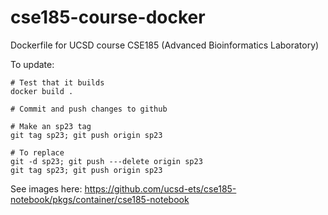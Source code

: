 # cse185-course-docker
Dockerfile for UCSD course CSE185 (Advanced Bioinformatics Laboratory)

To update:
```
# Test that it builds
docker build .

# Commit and push changes to github

# Make an sp23 tag
git tag sp23; git push origin sp23

# To replace
git -d sp23; git push ---delete origin sp23
git tag sp23; git push origin sp23
```

See images here: https://github.com/ucsd-ets/cse185-notebook/pkgs/container/cse185-notebook
